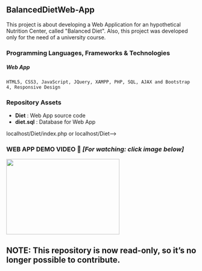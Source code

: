## BalancedDietWeb-App
This project is about developing a Web Application for an hypothetical Nutrition Center, called "Balanced Diet". 
Also, this project was developed only for the need of a university course.  

### Programming Languages, Frameworks &amp; Technologies 
##### Web App
    HTML5, CSS3, JavaScript, JQuery, XAMPP, PHP, SQL, AJAX and Bootstrap 4, Responsive Design  

### Repository Assets
 - **Diet** : Web App source code
 - **diet.sql** :  Database for Web App
 
 <!--   If you want to run the Web App you should follow the steps below:
    1. Open XAMPP and enable the "Apache" and "MySQL" modules 
    2. Select "Admin" action from "MySQL" module, and "phpMyAdmin" page is automatically opens in your browser
    3. Now, create a database named "diet" and import the "diet.sql" & your DB is ready!
    4. Next step, is to save the file "Diet" @ your_path/xampp/htdocs
    5. Final step, open your browser (Google Chrome recommended) and write --> localhost/Diet/index.php or localhost/Diet-->
    
 
### WEB APP DEMO VIDEO :eyes: *[For watching: click image below]*
<a href="https://user-images.githubusercontent.com/81809017/113475318-9665aa00-947d-11eb-9f21-63c51c187eed.mp4">
    <img src="https://user-images.githubusercontent.com/81809017/113432628-60c1b200-93e6-11eb-9a5c-e44b856bcc83.png" width="300" height="200">
</a>

## NOTE: This repository is now read-only, so it’s no longer possible to contribute.

